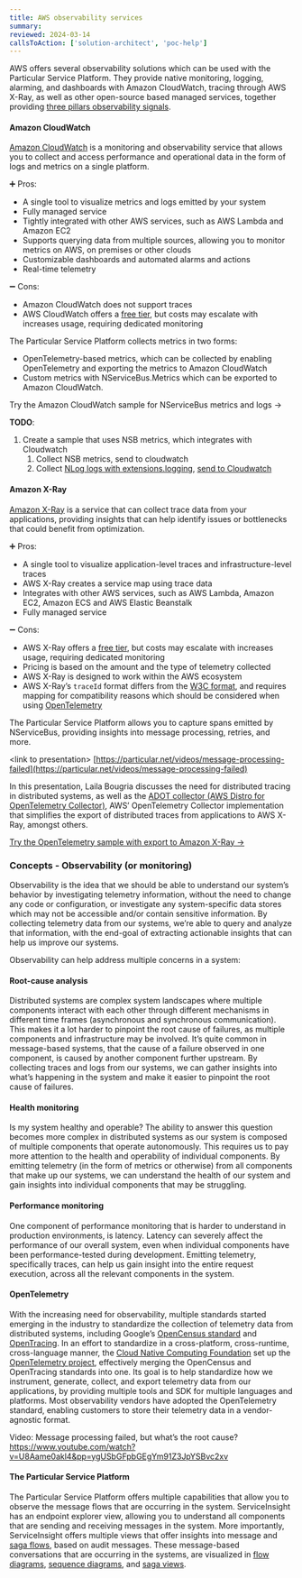 ```yaml
---
title: AWS observability services
summary:
reviewed: 2024-03-14
callsToAction: ['solution-architect', 'poc-help']
---
```


AWS offers several observability solutions which can be used with the Particular Service Platform. They provide native monitoring, logging, alarming, and dashboards with Amazon CloudWatch, tracing through AWS X-Ray, as well as other open-source based managed services, together providing [three pillars observability signals](https://opentelemetry.io/docs/concepts/signals/).

#### Amazon CloudWatch

[Amazon CloudWatch]([https://aws.amazon.com/cloudwatch/](https://aws.amazon.com/cloudwatch/)) is a monitoring and observability service that allows you to collect and access performance and operational data in the form of logs and metrics on a single platform.

:heavy_plus_sign: Pros:

- A single tool to visualize metrics and logs emitted by your system
- Fully managed service
- Tightly integrated with other AWS services, such as AWS Lambda and Amazon EC2
- Supports querying data from multiple sources, allowing you to monitor metrics on AWS, on premises or other clouds
- Customizable dashboards and automated alarms and actions
- Real-time telemetry

:heavy_minus_sign: Cons:

- Amazon CloudWatch does not support traces
- AWS CloudWatch offers a [free tier](https://aws.amazon.com/cloudwatch/pricing/), but costs may escalate with increases usage, requiring dedicated monitoring

The Particular Service Platform collects metrics in two forms:

- OpenTelemetry-based metrics, which can be collected by enabling OpenTelemetry and exporting the metrics to Amazon CloudWatch
- Custom metrics with NServiceBus.Metrics which can be exported to Amazon CloudWatch.

Try the Amazon CloudWatch sample for NServiceBus metrics and logs →

**TODO**:

1. Create a sample that uses NSB metrics, which integrates with Cloudwatch
    1. Collect NSB metrics, send to cloudwatch
    2. Collect [NLog logs with extensions.logging](https://docs.particular.net/samples/logging/extensions-logging/), [send to Cloudwatch](https://docs.aws.amazon.com/prescriptive-guidance/latest/patterns/configure-logging-for-net-applications-in-amazon-cloudwatch-logs-by-using-nlog.html)

#### Amazon X-Ray

[Amazon X-Ray]([https://aws.amazon.com/xray/](https://aws.amazon.com/xray/)) is a service that can collect trace data from your applications, providing insights that can help identify issues or bottlenecks that could benefit from optimization.

:heavy_plus_sign: Pros:

- A single tool to visualize application-level traces and infrastructure-level traces
- AWS X-Ray creates a service map using trace data
- Integrates with other AWS services, such as AWS Lambda, Amazon EC2, Amazon ECS and AWS Elastic Beanstalk
- Fully managed service

:heavy_minus_sign: Cons:

- AWS X-Ray offers a [free tier](https://aws.amazon.com/xray/pricing/), but costs may escalate with increases usage, requiring dedicated monitoring
- Pricing is based on the amount and the type of telemetry collected
- AWS X-Ray is designed to work within the AWS ecosystem
- AWS X-Ray’s `traceId` format differs from the [W3C format](https://www.w3.org/TR/trace-context/#trace-id), and requires mapping for compatibility reasons which should be considered when using [OpenTelemetry](link-to-otel-section-under-observability)

The Particular Service Platform allows you to capture spans emitted by NServiceBus, providing insights into message processing, retries, and more.

&lt;link to presentation> [https://particular.net/videos/message-processing-failed](https://particular.net/videos/message-processing-failed)

In this presentation, Laila Bougria discusses the need for distributed tracing in distributed systems, as well as the [ADOT collector (AWS Distro for OpenTelemetry Collector)](https://aws-otel.github.io/docs/getting-started/collector), AWS’ OpenTelemetry Collector implementation that simplifies the export of distributed traces from applications to AWS X-Ray, amongst others.

[Try the OpenTelemetry sample with export to Amazon X-Ray →](https://github.com/lailabougria/talks/tree/main/message-processing-failed-but-whats-the-root-cause/samples/aws)

### Concepts - Observability (or monitoring)

Observability is the idea that we should be able to understand our system’s behavior by investigating telemetry information, without the need to change any code or configuration, or investigate any system-specific data stores which may not be accessible and/or contain sensitive information. By collecting telemetry data from our systems, we’re able to query and analyze that information, with the end-goal of extracting actionable insights that can help us improve our systems.

Observability can help address multiple concerns in a system:

#### Root-cause analysis

Distributed systems are complex system landscapes where multiple components interact with each other through different mechanisms in different time frames (asynchronous and synchronous communication). This makes it a lot harder to pinpoint the root cause of failures, as multiple components and infrastructure may be involved. It’s quite common in message-based systems, that the cause of a failure observed in one component, is caused by another component further upstream. By collecting traces and logs from our systems, we can gather insights into what’s happening in the system and make it easier to pinpoint the root cause of failures.

#### Health monitoring

Is my system healthy and operable? The ability to answer this question becomes more complex in distributed systems as our system is composed of multiple components that operate autonomously. This requires us to pay more attention to the health and operability of individual components. By emitting telemetry (in the form of metrics or otherwise) from all components that make up our systems, we can understand the health of our system and gain insights into individual components that may be struggling.

#### Performance monitoring

One component of performance monitoring that is harder to understand in production environments, is latency. Latency can severely affect the performance of our overall system, even when individual components have been performance-tested during development. Emitting telemetry, specifically traces, can help us gain insight into the entire request execution, across all the relevant components in the system.

#### OpenTelemetry

With the increasing need for observability, multiple standards started emerging in the industry to standardize the collection of telemetry data from distributed systems, including Google’s [OpenCensus standard](https://opencensus.io/) and [OpenTracing](https://opentracing.io/). In an effort to standardize in a cross-platform, cross-runtime, cross-language manner, the [Cloud Native Computing Foundation](https://www.cncf.io/) set up the [OpenTelemetry project](https://opentelemetry.io), effectively merging the OpenCensus and OpenTracing standards into one. Its goal is to help standardize how we instrument, generate, collect, and export telemetry data from our applications, by providing multiple tools and SDK for multiple languages and platforms. Most observability vendors have adopted the OpenTelemetry standard, enabling customers to store their telemetry data in a vendor-agnostic format.

Video: Message processing failed, but what’s the root cause? https://www.youtube.com/watch?v=U8Aame0akl4&pp=ygUSbGFpbGEgYm91Z3JpYSBvc2xv

#### The Particular Service Platform

The Particular Service Platform offers multiple capabilities that allow you to observe the message flows that are occurring in the system. ServiceInsight has an endpoint explorer view, allowing you to understand all components that are sending and receiving messages in the system. More importantly, ServiceInsight offers multiple views that offer insights into message and [saga flows](https://docs.particular.net/architecture/workflows#orchestration-implementing-orchestrated-workflows), based on audit messages. These message-based conversations that are occurring in the systems, are visualized in [flow diagrams](https://docs.particular.net/serviceinsight/#flow-diagram), [sequence diagrams](https://docs.particular.net/serviceinsight/#sequence-diagram), and [saga views](https://docs.particular.net/serviceinsight/#the-saga-view).
